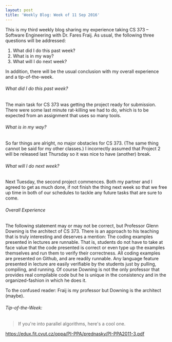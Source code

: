 ```yaml
---
layout: post
title: 'Weekly Blog: Week of 11 Sep 2016'
---
```


This is my third weekly blog sharing my experience taking CS 373 – Software Engineering with Dr. Fares Fraij. As usual, the following three questions will be addressed:

1. What did I do this past week?
2. What is in my way?
3. What will I do next week?

In addition, there will be the usual conclusion with my overall experience and a tip-of-the-week.

###### What did I do this past week?

The main task for CS 373 was getting the project ready for submission. There were some last minute rat-killing we had to do, which is to be expected from an assignment that uses so many tools. 

###### What is in my way?

So far things are alright, no major obstacles for CS 373. (The same thing cannot be said for my other classes.) I incorrectly assumed that Project 2 will be released last Thursday so it was nice to have (another) break.

###### What will I do next week?

Next Tuesday, the second project commences. Both my partner and I agreed to get as much done, if not finish the thing next week so that we free up time in both of our schedules to tackle any future tasks that are sure to come. 

###### Overall Experience

The following statement may or may not be correct, but Professor Glenn Downing is the architect of CS 373. There is an approach to his teaching that is truly interesting and deserves a mention: The coding examples presented in lectures are runnable. That is, students do not have to take at face value that the code presented is correct or even type up the examples themselves and run them to verify their correctness. All coding examples are presented on Github, and are readily runnable. Any language feature presented in lecture are easily verifiable by the students just by pulling, compiling, and running. Of course Downing is not the only professor that provides real compilable code but he is unique in the consistency and in the organized-fashion in which he does it.

To the confused reader: Fraij is my professor but Downing is the architect (maybe).

###### Tip-of-the-Week: 
>  If you're into parallel algorithms, here's a cool one.

<https://edux.fit.cvut.cz/oppa/PI-PPA/prednasky/PI-PPA2011-3.pdf>
